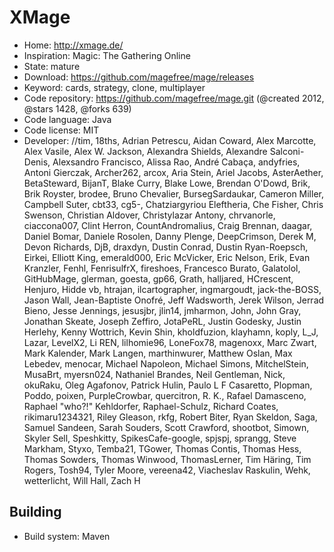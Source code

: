 # XMage

- Home: http://xmage.de/
- Inspiration: Magic: The Gathering Online
- State: mature
- Download: https://github.com/magefree/mage/releases
- Keyword: cards, strategy, clone, multiplayer
- Code repository: https://github.com/magefree/mage.git (@created 2012, @stars 1428, @forks 639)
- Code language: Java
- Code license: MIT
- Developer: //tim, 18ths, Adrian Petrescu, Aidan Coward, Alex Marcotte, Alex Vasile, Alex W. Jackson, Alexandra Shields, Alexandre Salconi-Denis, Alexsandro Francisco, Alissa Rao, André Cabaça, andyfries, Antoni Gierczak, Archer262, arcox, Aria Stein, Ariel Jacobs, AsterAether, BetaSteward, BijanT, Blake Curry, Blake Lowe, Brendan O'Dowd, Brik, Brik Royster, brodee, Bruno Chevalier, BursegSardaukar, Cameron Miller, Campbell Suter, cbt33, cg5-, Chatziargyriou Eleftheria, Che Fisher, Chris Swenson, Christian Aldover, Christylazar Antony, chrvanorle, ciaccona007, Clint Herron, CountAndromalius, Craig Brennan, daagar, Daniel Bomar, Daniele Rosolen, Danny Plenge, DeepCrimson, Derek M, Devon Richards, DjB, draxdyn, Dustin Conrad, Dustin Ryan-Roepsch, Eirkei, Elliott King, emerald000, Eric McVicker, Eric Nelson, Erik, Evan Kranzler, Fenhl, FenrisulfrX, fireshoes, Francesco Burato, Galatolol, GitHubMage, glerman, goesta, gp66, Grath, halljared, HCrescent, Henjuro, Hidde vb, htrajan, ilcartographer, ingmargoudt, jack-the-BOSS, Jason Wall, Jean-Baptiste Onofré, Jeff Wadsworth, Jerek Wilson, Jerrad Bieno, Jesse Jennings, jesusjbr, jlin14, jmharmon, John, John Gray, Jonathan Skeate, Joseph Zeffiro, JotaPeRL, Justin Godesky, Justin Herlehy, Kenny Wottrich, Kevin Shin, kholdfuzion, klayhamn, koply, L_J, Lazar, LevelX2, Li REN, lilhomie96, LoneFox78, magenoxx, Marc Zwart, Mark Kalender, Mark Langen, marthinwurer, Matthew Oslan, Max Lebedev, menocar, Michael Napoleon, Michael Simons, MitchelStein, MusaBrt, myersn024, Nathaniel Brandes, Neil Gentleman, Nick, okuRaku, Oleg Agafonov, Patrick Hulin, Paulo L F Casaretto, Plopman, Poddo, poixen, PurpleCrowbar, quercitron, R. K., Rafael Damasceno, Raphael "who?!" Kehldorfer, Raphael-Schulz, Richard Coates, rikimaru1234321, Riley Gleason, rkfg, Robert Biter, Ryan Skeldon, Saga, Samuel Sandeen, Sarah Souders, Scott Crawford, shootbot, Simown, Skyler Sell, Speshkitty, SpikesCafe-google, spjspj, sprangg, Steve Markham, Styxo, Temba21, TGower, Thomas Contis, Thomas Hess, Thomas Sowders, Thomas Winwood, ThomasLerner, Tim Häring, Tim Rogers, Tosh94, Tyler Moore, vereena42, Viacheslav Raskulin, Wehk, wetterlicht, Will Hall, Zach H

## Building

- Build system: Maven
